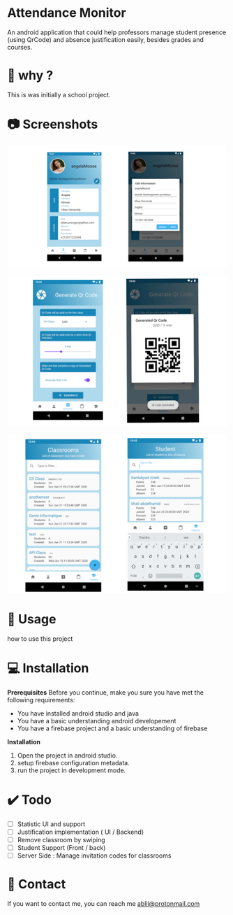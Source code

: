 # Attendance Monitor 
An android application that could help professors manage student presence (using QrCode) and absence justification easily, besides grades and courses.

# :thinking: why ?
This is was initially a school project. 

# :camera: Screenshots

![profile](.img/profile.png)

![qrcode](.img/qrcode.png)

![classroom](.img/classroom.png)

# :hammer: Usage
how to use this project
# :computer: Installation
**Prerequisites**
Before you continue, make you sure you have met the following requirements:

* You have installed android studio and java
* You have a basic understanding android developement
* You have a firebase project and a basic understanding of firebase


**Installation**
1. Open the project in android studio.
2. setup firebase configuration metadata.
3. run the project in development mode.

# :heavy_check_mark: Todo

- [ ] Statistic UI and support
- [ ] Justification implementation ( UI / Backend)
- [ ] Remove classroom by swiping
- [ ] Student Support (Front / back)
- [ ] Server Side : Manage invitation codes for classrooms

# :wave: Contact
If you want to contact me, you can reach me ablil@protonmail.com

